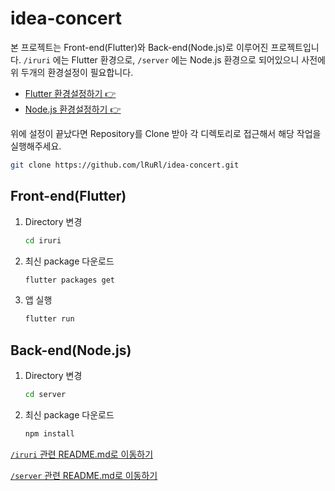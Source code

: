 # idea-concert

본 프로젝트는 Front-end(Flutter)와 Back-end(Node.js)로 이루어진 프로젝트입니다. `/iruri` 에는 Flutter 환경으로, `/server` 에는 Node.js 환경으로 되어있으니 사전에 위 두개의 환경설정이 필요합니다.

- [Flutter 환경설정하기 👉](https://flutter.dev/docs/get-started/install)
- [Node.js 환경설정하기 👉](https://nodejs.org/en/)

위에 설정이 끝났다면 Repository를 Clone 받아 각 디렉토리로 접근해서 해당 작업을 실행해주세요.
``` bash
git clone https://github.com/lRuRl/idea-concert.git
```

## Front-end(Flutter)
1. Directory 변경
    ``` bash
    cd iruri
    ```
2. 최신 package 다운로드
    ``` bash
    flutter packages get
    ```
3. 앱 실행
    ``` bash
    flutter run
    ```

## Back-end(Node.js)
1. Directory 변경
    ``` bash
    cd server
    ```
2. 최신 package 다운로드
    ``` bash
    npm install
    ```


[`/iruri` 관련 README.md로 이동하기]()

[`/server` 관련 README.md로 이동하기]()
